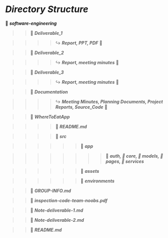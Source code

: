 # ***Directory Structure***

:file_folder: ***software-engineering***


>> :file_folder: ***Deliverable_1***

>>>> :arrow_right_hook: ***Report, PPT, PDF*** :page_with_curl:

>> :file_folder: ***Deliverable_2***

>>>> :arrow_right_hook: ***Report, meeting minutes*** :page_with_curl:

>> :file_folder: ***Deliverable_3***

>>>> :arrow_right_hook: ***Report, meeting minutes*** :page_with_curl:

>> :file_folder: ***Documentation***

>>>> :arrow_right_hook: ***Meeting Minutes, Planning Documents, Project Reports, Source_Code*** :page_with_curl:


>> :file_folder: ***WhereToEatApp***

>>>> :page_with_curl: ***README.md***

>>>> :file_folder: ***src***

>>>>>> :file_folder: ***app***

>>>>>>>> :file_folder: ***auth, :file_folder: core, :file_folder: models, :file_folder: pages, :file_folder: services***

>>>>>> :file_folder: ***assets***

>>>>>> :file_folder: ***environments***

>> :page_with_curl: ***GROUP-INFO.md***

>> :page_with_curl: ***inspection-code-team-noobs.pdf***

>> :page_with_curl: ***Note-deliverable-1.md***

>> :page_with_curl: ***Note-deliverable-2.md***

>> :page_with_curl: ***README.md***

